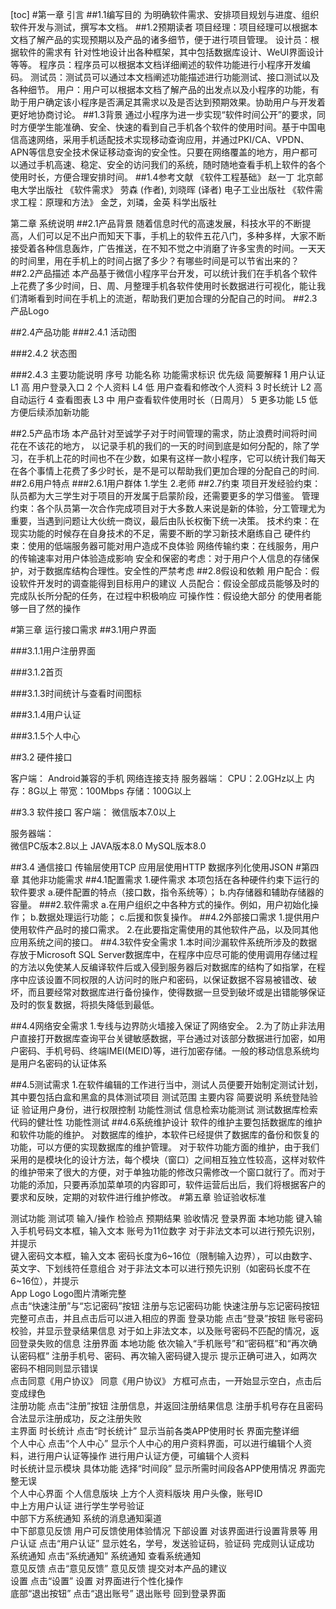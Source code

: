 [toc]
#第一章 引言
##1.1编写目的
为明确软件需求、安排项目规划与进度、组织软件开发与测试，撰写本文档。
##1.2预期读者
项目经理：项目经理可以根据本文档了解产品的实现预期以及产品的诸多细节，便于进行项目管理。
设计员：根据软件的需求有 针对性地设计出各种框架，其中包括数据库设计、WeUI界面设计等等。
程序员：程序员可以根据本文档详细阐述的软件功能进行小程序开发编码。
测试员：测试员可以通过本文档阐述功能描述进行功能测试、接口测试以及各种细节。
用户：用户可以根据本文档了解产品的出发点以及小程序的功能，有助于用户确定该小程序是否满足其需求以及是否达到预期效果。协助用户与开发着更好地协商讨论。
##1.3背景
通过小程序为进一步实现“软件时间公开”的要求，同时方便学生能准确、安全、快速的看到自己手机各个软件的使用时间。基于中国电信高速网络，采用手机适配技术实现移动查询应用，并通过PKI/CA、VPDN、APN等信息安全技术保证移动查询的安全性。只要在网络覆盖的地方，用户都可以通过手机高速、稳定、安全的访问我们的系统，随时随地查看手机上软件的各个使用时长，方便合理安排时间。
##1.4参考文献
《软件工程基础》  赵一丁 北京邮电大学出版社
《软件需求》  劳森 (作者), 刘晓晖 (译者) 电子工业出版社
《软件需求工程：原理和方法》  金芝，刘璘，金英  科学出版社

第二章 系统说明
##2.1产品背景
随着信息时代的高速发展，科技水平的不断提高，人们可以足不出户而知天下事，手机上的软件五花八门，多种多样，大家不断接受着各种信息轰炸，广告推送，在不知不觉之中消磨了许多宝贵的时间。一天天的时间里，用在手机上的时间占据了多少？有哪些时间是可以节省出来的？
##2.2产品描述
本产品基于微信小程序平台开发，可以统计我们在手机各个软件上花费了多少时间，日、周、月整理手机各软件使用时长数据进行可视化，能让我们清晰看到时间在手机上的流逝，帮助我们更加合理的分配自己的时间。
##2.3产品Logo
 
##2.4产品功能
###2.4.1 活动图
 
###2.4.2 状态图
 

###2.4.3 主要功能说明
序号	功能名称	功能需求标识	优先级	简要解释
1	用户认证	L1	高	用户登录入口
2	个人资料	L4	低	用户查看和修改个人资料
3	时长统计	L2	高	自动运行
4	查看图表	L3	中	用户查看软件使用时长（日周月）
5	更多功能	L5	低	方便后续添加新功能

##2.5产品市场
本产品针对至诚学子对于时间管理的需求，防止浪费时间将时间花在不该花的地方， 以记录手机的我们的一天的时间到底是如何分配的，除了学习，在手机上花的时间也不在少数，如果有这样一款小程序，它可以统计我们每天在各个事情上花费了多少时长，是不是可以帮助我们更加合理的分配自己的时间.
##2.6用户特点
###2.6.1用户群体
  1.学生
  2.老师
##2.7约束
   项目开发经验约束：队员都为大三学生对于项目的开发属于启蒙阶段，还需要更多的学习借鉴。
    管理约束：各个队员第一次合作完成项目对于大多数人来说是新的体验，分工管理尤为重要，当遇到问题让大伙统一商议，最后由队长权衡下统一决策。
    技术约束：在现实功能的时候存在自身技术的不足，需要不断的学习新技术磨练自己
    硬件约束：使用的低端服务器可能对用户造成不良体验
    网络传输约束：在线服务，用户的传输速率对用户体验造成影响
    安全和保密的考虑：对于用户个人信息的存储保护，对于数据库结构合理性。安全性的严禁考虑
##2.8假设和依赖
   用户配合：假设软件开发时的调查能得到目标用户的建议
人员配合：假设全部成员能够及时的完成队长所分配的任务，在过程中积极响应
可操作性：假设绝大部分 的使用者能够一目了然的操作


#第三章 运行接口需求
##3.1用户界面


###3.1.1用户注册界面
  
###3.1.2首页
 
###3.1.3时间统计与查看时间图标
 

###3.1.4用户认证
 


###3.1.5个人中心
 





##3.2 硬件接口

  客户端：
       Android兼容的手机
       网络连接支持
  服务器端：
       CPU：2.0GHz以上
       内存：8G以上
       带宽：100Mbps
       存储：100G以上

##3.3 软件接口
  客户端：
       微信版本7.0以上
      
  服务器端：  
        微信PC版本2.8以上
        JAVA版本8.0
        MySQL版本8.0  

##3.4 通信接口
       传输层使用TCP
       应用层使用HTTP 数据序列化使用JSON
#第四章 其他非功能需求
##4.1配置需求
1.硬件需求
本项包括在各种硬件约束下运行的软件要求
a.硬件配置的特点（接口数，指令系统等）；
b.内存储器和辅助存储器的容量。
###2.软件需求
a.在用户组织之中各种方式的操作。例如，用户初始化操作；
b.数据处理运行功能；
c.后援和恢复操作。
##4.2外部接口需求
1.提供用户使用软件产品时的接口需求。
2.在此要指定需使用的其他软件产品，以及同其他应用系统之间的接口。
##4.3软件安全需求
1.本时间沙漏软件系统所涉及的数据存放于Microsoft SQL Server数据库中，在程序中应尽可能的使用调用存储过程的方法以免使某人反编译软件后或入侵到服务器后对数据库的结构了如指掌，在程序中应该设置不同权限的人访问时的账户和密码，以保证数据不容易被错改、破坏，而且要经常对数据库进行备份操作，使得数据一旦受到破坏或是出错能够保证及时的恢复数据，将损失降低到最低。

##4.4网络安全需求
1.专线与边界防火墙接入保证了网络安全。
2.为了防止非法用户直接打开数据库查询平台关键敏感数据，平台通过对该部分数据进行加密，如用户密码、手机号码、终端IMEI(MEID)等，进行加密存储。一般的移动信息系统均是用户名密码的认证体系

##4.5测试需求
1.在软件编辑的工作进行当中，测试人员便要开始制定测试计划，其中要包括白盒和黑盒的具体测试项目
测试范围	主要内容	简要说明
系统登陆验证	验证用户身份，进行权限控制	功能性测试
信息检索功能测试	测试数据库检索代码的健壮性	功能性测试
##4.6系统维护设计
软件的维护主要包括数据库的维护和软件功能的维护。
对数据库的维护，本软件已经提供了数据库的备份和恢复的功能，可以方便的实现数据库的维护管理。
对于软件功能方面的维护，由于我们采用的是模块化的设计方法，每个模块（窗口）之间相互独立性较高，这样对软件的维护带来了很大的方便，对于单独功能的修改只需修改一个窗口就行了。而对于功能的添加，只要再添加菜单项的内容即可，软件运营后出后，我们将根据客户的要求和反映，定期的对软件进行维护修改。
#第五章  验证验收标准

测试功能	测试项	输入/操作	检验点	预期结果	验收情况
登录界面	本地功能	键入输入手机号码文本框，输入文本	账号为11位数字	对于非法文本可以进行预先识别，并提示	
		键入密码文本框，输入文本	密码长度为6~16位（限制输入边界），可以由数字、英文字、下划线符任意组合	对于非法文本可以进行预先识别（如密码长度不在6~16位），并提示	
			App Logo	Logo图片清晰完整	
		点击“快速注册”与“忘记密码”按钮	注册与忘记密码功能	快速注册与忘记密码按钮完整可点击，并且点击后可以进入相应的界面	
	登录功能	点击“登录”按钮	账号密码校验，并显示登录结果信息	对于如上非法文本，以及账号密码不匹配的情况，返回登录失败的信息	
注册界面	本地功能	依次输入“手机账号”和“密码框”和“再次确认密码框”	注册手机号、密码、再次输入密码键入提示	提示正确可进入，如两次密码不相同则显示错误	
		点击同意《用户协议》	同意《用户协议》	方框可点击，一开始显示空白，点击后变成绿色	
	注册功能	点击“注册”按钮	注册信息，并返回注册结果信息	注册手机号存在且密码合法显示注册成功，反之注册失败	
主界面	时长统计	点击“时长统计”	显示当前各类APP使用时长	界面完整详细	
	个人中心	点击“个人中心”	显示个人中心的用户资料界面，可以进行编辑个人资料，进行用户认证等操作	进行用户认证方便，可编辑个人资料	
时长统计显示模块	具体功能	选择“时间段”	显示所需时间段各APP使用情况	界面完整无误	
个人中心界面	个人信息版块		上方个人资料版块	用户头像，账号ID	
			中上方用户认证	进行学生学号验证	
			中部下方系统通知	系统的消息通知渠道	
			中下部意见反馈	用户可反馈使用体验情况	
			下部设置	对该界面进行设置背景等	
	用户认证	点击“用户认证”	显示姓名，学号，发送验证码，验证码	完成则认证成功	
	系统通知	点击“系统通知”	系统通知	查看系统通知	
	意见反馈	点击“意见反馈”	意见反馈	提交对本产品的建议	
	设置	点击“设置”	设置	对界面进行个性化操作	
	底部“退出按钮”	点击“退出账号”	退出账号	回到登录界面	





